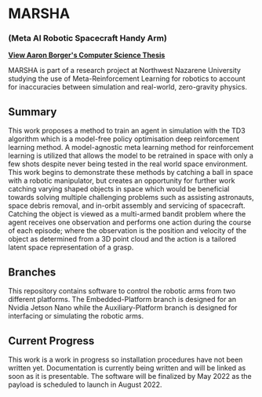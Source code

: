# MARSHA
### (Meta AI Robotic Spacecraft Handy Arm)

**[View Aaron Borger's Computer Science Thesis](https://drive.google.com/file/d/1fKjqaqFPO_juqMIO1a90XSz-93eHH_nX/view?usp=sharing)**

MARSHA is part of a research project at Northwest Nazarene University studying the use of Meta-Reinforcement Learning for robotics to account for inaccuracies between simulation and real-world, zero-gravity physics.

## Summary
This work proposes a method to train an agent in simulation with the TD3 algorithm which is a model-free policy optimisation deep reinforcement learning method. A model-agnostic meta learning method for reinforcement learning is utilized that allows the model to be retrained in space with only a few shots despite never being tested in the real world space environment. This work begins to demonstrate these methods by catching a ball in space with a robotic manipulator, but creates an opportunity for further work catching varying shaped objects in space which would be beneficial towards solving multiple challenging problems such as assisting astronauts, space debris removal, and in-orbit assembly and servicing of spacecraft. Catching the object is viewed as a multi-armed bandit problem where the agent receives one observation and performs one action during the course of each episode; where the observation is the position and velocity of the object as determined from a 3D point cloud and the action is a tailored latent space representation of a grasp.

## Branches
This repository contains software to control the robotic arms from two different platforms. The Embedded-Platform branch is designed for an Nvidia Jetson Nano while the Auxiliary-Platform branch is designed for interfacing or simulating the robotic arms.

## Current Progress
This work is a work in progress so installation procedures have not been written yet. Documentation is currently being written and will be linked as soon as it is presentable. The software will be finalized by May 2022 as the payload is scheduled to launch in August 2022.


